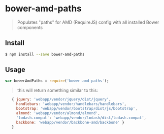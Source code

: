 bower-amd-paths
===============

> Populates "paths" for AMD (RequireJS) config with all installed Bower components

## Install

```sh
$ npm install --save bower-amd-paths
```

## Usage

```js
var bowerAmdPaths = require('bower-amd-paths');
```

> this will return something similar to this:

```js
   { jquery: 'webapp/vendor/jquery/dist/jquery',
     handlebars: 'webapp/vendor/handlebars/handlebars',
     bootstrap: 'webapp/vendor/bootstrap/dist/js/bootstrap',
     almond: 'webapp/vendor/almond/almond',
     'lodash.compat': 'webapp/vendor/lodash/dist/lodash.compat',
     backbone: 'webapp/vendor/backbone-amd/backbone' }
   }
```
